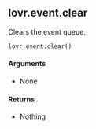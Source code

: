 lovr.event.clear
---

Clears the event queue.

    lovr.event.clear()

#### Arguments

- None

#### Returns

- Nothing
